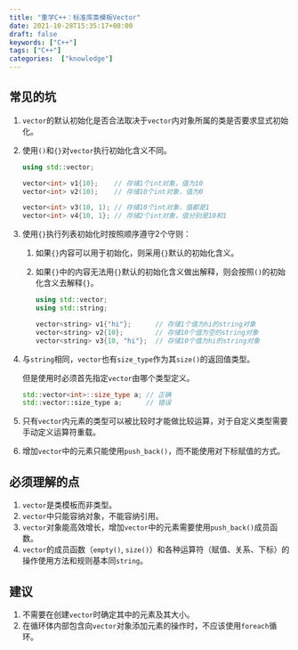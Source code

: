 ```yaml
---
title: "重学C++：标准库类模板Vector"
date: 2021-10-28T15:35:17+08:00
draft: false
keywords: ["C++"]
tags: ["C++"]
categories:  ["knowledge"]
---
```


## 常见的坑

1. `vector`的默认初始化是否合法取决于`vector`内对象所属的类是否要求显式初始化。

2. 使用`()`和`{}`对`vector`执行初始化含义不同。

   ```C++
   using std::vector;
   
   vector<int> v1{10};    // 存储1个int对象，值为10
   vector<int> v2(10);    // 存储10个int对象，值为0
   
   vector<int> v3(10, 1); // 存储10个int对象，值都是1
   vector<int> v4{10, 1}; // 存储2个int对象，值分别是10和1
   ```

3. 使用`{}`执行列表初始化时按照顺序遵守2个守则：

   1. 如果`{}`内容可以用于初始化，则采用`{}`默认的初始化含义。

   2. 如果`{}`中的内容无法用`{}`默认的初始化含义做出解释，则会按照`()`的初始化含义去解释`{}`。

      ```C++
      using std::vector;
      using std::string;
      
      vector<string> v1{"hi"};      // 存储1个值为hi的string对象
      vector<string> v2{10};        // 存储10个值为空的string对象
      vector<string> v3{10, "hi"};  // 存储10个值为hi的string对象
      ```

4. 与`string`相同，`vector`也有`size_type`作为其`size()`的返回值类型。

   但是使用时必须首先指定`vector`由哪个类型定义。

   ```C++
   std::vector<int>::size_type a; // 正确
   std::vector::size_type a;      // 错误
   ```

5. 只有`vector`内元素的类型可以被比较时才能做比较运算，对于自定义类型需要手动定义运算符重载。

6. 增加`vector`中的元素只能使用`push_back()`，而不能使用对下标赋值的方式。

## 必须理解的点

1. `vector`是类模板而非类型。
2. `vector`中只能容纳对象，不能容纳引用。
3. `vector`对象能高效增长，增加`vector`中的元素需要使用`push_back()`成员函数。
4. `vector`的成员函数（`empty()`, `size()`）和各种运算符（赋值、关系、下标）的操作使用方法和规则基本同`string`。

## 建议

1. 不需要在创建`vector`时确定其中的元素及其大小。
2. 在循环体内部包含向`vector`对象添加元素的操作时，不应该使用`foreach`循环。
